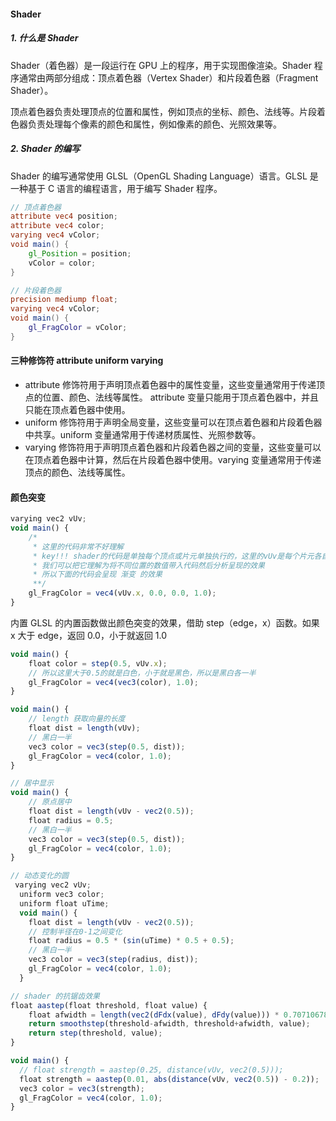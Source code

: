 #### Shader

##### 1. 什么是 Shader

Shader（着色器）是一段运行在 GPU 上的程序，用于实现图像渲染。Shader 程序通常由两部分组成：顶点着色器（Vertex Shader）和片段着色器（Fragment Shader）。

顶点着色器负责处理顶点的位置和属性，例如顶点的坐标、颜色、法线等。片段着色器负责处理每个像素的颜色和属性，例如像素的颜色、光照效果等。

##### 2. Shader 的编写

Shader 的编写通常使用 GLSL（OpenGL Shading Language）语言。GLSL 是一种基于 C 语言的编程语言，用于编写 Shader 程序。

```glsl
// 顶点着色器
attribute vec4 position;
attribute vec4 color;
varying vec4 vColor;
void main() {
    gl_Position = position;
    vColor = color;
}

// 片段着色器
precision mediump float;
varying vec4 vColor;
void main() {
    gl_FragColor = vColor;
}
```

#### 三种修饰符 attribute uniform varying

- attribute 修饰符用于声明顶点着色器中的属性变量，这些变量通常用于传递顶点的位置、颜色、法线等属性。
  attribute 变量只能用于顶点着色器中，并且只能在顶点着色器中使用。
- uniform 修饰符用于声明全局变量，这些变量可以在顶点着色器和片段着色器中共享。uniform 变量通常用于传递材质属性、光照参数等。
- varying 修饰符用于声明顶点着色器和片段着色器之间的变量，这些变量可以在顶点着色器中计算，然后在片段着色器中使用。varying 变量通常用于传递顶点的颜色、法线等属性。

#### 颜色突变

```js
varying vec2 vUv;
void main() {
    /*
     * 这里的代码非常不好理解
     * key!!! shader的代码是单独每个顶点或片元单独执行的，这里的vUv是每个片元各自的值
     * 我们可以把它理解为将不同位置的数值带入代码然后分析呈现的效果
     * 所以下面的代码会呈现 渐变 的效果
     **/
    gl_FragColor = vec4(vUv.x, 0.0, 0.0, 1.0);
}
```

内置 GLSL 的内置函数做出颜色突变的效果，借助 step（edge，x）函数。如果 x 大于 edge，返回 0.0，小于就返回 1.0

```js
void main() {
    float color = step(0.5, vUv.x);
    // 所以这里大于0.5的就是白色，小于就是黑色，所以是黑白各一半
    gl_FragColor = vec4(vec3(color), 1.0);
}

void main() {
    // length 获取向量的长度
    float dist = length(vUv);
    // 黑白一半
    vec3 color = vec3(step(0.5, dist));
    gl_FragColor = vec4(color, 1.0);
}

// 居中显示
void main() {
    // 原点居中
    float dist = length(vUv - vec2(0.5));
    float radius = 0.5;
    // 黑白一半
    vec3 color = vec3(step(0.5, dist));
    gl_FragColor = vec4(color, 1.0);
}

// 动态变化的圆
 varying vec2 vUv;
  uniform vec3 color;
  uniform float uTime;
  void main() {
    float dist = length(vUv - vec2(0.5));
    // 控制半径在0-1之间变化
    float radius = 0.5 * (sin(uTime) * 0.5 + 0.5);
    // 黑白一半
    vec3 color = vec3(step(radius, dist));
    gl_FragColor = vec4(color, 1.0);
  }

// shader 的抗锯齿效果
float aastep(float threshold, float value) {
    float afwidth = length(vec2(dFdx(value), dFdy(value))) * 0.70710678118654757;
    return smoothstep(threshold-afwidth, threshold+afwidth, value);
    return step(threshold, value);
}

void main() {
  // float strength = aastep(0.25, distance(vUv, vec2(0.5)));
  float strength = aastep(0.01, abs(distance(vUv, vec2(0.5)) - 0.2));
  vec3 color = vec3(strength);
  gl_FragColor = vec4(color, 1.0);
}
```
